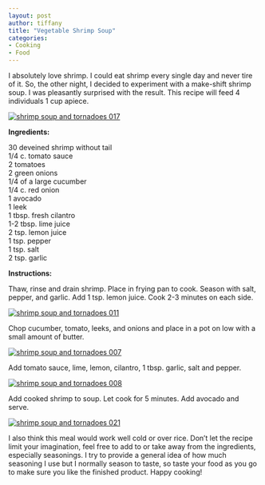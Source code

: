 ```yaml
---
layout: post
author: tiffany
title: "Vegetable Shrimp Soup"
categories: 
- Cooking
- Food
---
```


I absolutely love shrimp. I could eat shrimp every single day and never tire of it. So, the other night, I decided to experiment with a make-shift shrimp soup. I was pleasantly surprised with the result. This recipe will feed 4 individuals 1 cup apiece.

[![](jekyll_uploads/2011/05/shrimp-soup-and-tornadoes-017-575x431.jpg "shrimp soup and tornadoes 017")](http://www.sweetpeonies.com/2011/05/vegetable-shrimp-soup/shrimp-soup-and-tornadoes-017/)

**Ingredients:**

30 deveined shrimp without tail  
1/4 c. tomato sauce  
2 tomatoes  
2 green onions  
1/4 of a large cucumber  
1/4 c. red onion  
1 avocado  
1 leek  
1 tbsp. fresh cilantro  
1-2 tbsp. lime juice  
2 tsp. lemon juice  
1 tsp. pepper  
1 tsp. salt  
2 tsp. garlic

**Instructions:**

Thaw, rinse and drain shrimp. Place in frying pan to cook. Season with salt, pepper, and garlic. Add 1 tsp. lemon juice. Cook 2-3 minutes on each side.

[![](jekyll_uploads/2011/05/shrimp-soup-and-tornadoes-011-575x431.jpg "shrimp soup and tornadoes 011")](http://www.sweetpeonies.com/2011/05/vegetable-shrimp-soup/shrimp-soup-and-tornadoes-011/)

Chop cucumber, tomato, leeks, and onions and place in a pot on low with a small amount of butter.

[![](jekyll_uploads/2011/05/shrimp-soup-and-tornadoes-007-575x431.jpg "shrimp soup and tornadoes 007")](http://www.sweetpeonies.com/2011/05/vegetable-shrimp-soup/shrimp-soup-and-tornadoes-007/)

Add tomato sauce, lime, lemon, cilantro, 1 tbsp. garlic, salt and pepper.

[![](jekyll_uploads/2011/05/shrimp-soup-and-tornadoes-008-575x431.jpg "shrimp soup and tornadoes 008")](http://www.sweetpeonies.com/2011/05/vegetable-shrimp-soup/shrimp-soup-and-tornadoes-008/)

Add cooked shrimp to soup. Let cook for 5 minutes. Add avocado and serve.

[![](jekyll_uploads/2011/05/shrimp-soup-and-tornadoes-021-575x461.jpg "shrimp soup and tornadoes 021")](http://www.sweetpeonies.com/2011/05/vegetable-shrimp-soup/shrimp-soup-and-tornadoes-021/)

I also think this meal would work well cold or over rice. Don’t let the recipe limit your imagination, feel free to add to or take away from the ingredients, especially seasonings. I try to provide a general idea of how much seasoning I use but I normally season to taste, so taste your food as you go to make sure you like the finished product. Happy cooking!